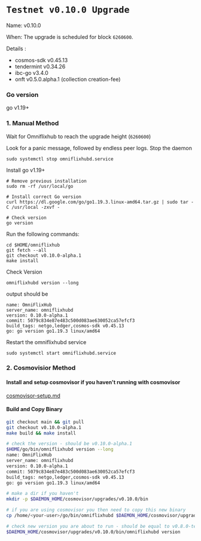 # `Testnet v0.10.0 Upgrade `

Name: v0.10.0

When: The upgrade is scheduled for block `6260600`.

Details : 
- cosmos-sdk v0.45.13
- tendermint v0.34.26
- ibc-go v3.4.0
- onft v0.5.0.alpha.1 (collection creation-fee)

### Go version

go v1.19+

### 1. Manual Method
Wait for Omniflixhub to reach the upgrade height (`6260600`)

Look for a panic message, followed by endless peer logs. Stop the daemon
```
sudo systemctl stop omniflixhubd.service
```

Install go v1.19+
```
# Remove previous installation
sudo rm -rf /usr/local/go

# Install correct Go version
curl https://dl.google.com/go/go1.19.3.linux-amd64.tar.gz | sudo tar -C /usr/local -zxvf -

# Check version
go version
```

Run the following commands:

```
cd $HOME/omniflixhub
git fetch --all
git checkout v0.10.0-alpha.1
make install
```
Check Version
```
omniflixhubd version --long
```
output should be
```
name: OmniFlixHub
server_name: omniflixhubd
version: 0.10.0-alpha.1
commit: 5079c834e87e483c500d083ae630052ca57efcf3
build_tags: netgo,ledger,cosmos-sdk v0.45.13
go: go version go1.19.3 linux/amd64
```
Restart the omniflixhubd service

```
sudo systemctl start omniflixhubd.service
```

### 2. Cosmovisior Method
#### Install and setup cosmovisor if you haven't running with cosmovisor

  [cosmovisor-setup.md](https://github.com/OmniFlix/docs/blob/main/guides/mainnet/omniflixhub-1/cosmovisor-setup.md)
   

#### Build and Copy Binary

```bash
git checkout main && git pull
git checkout v0.10.0-alpha.1
make build && make install

# check the version - should be v0.10.0-alpha.1
$HOME/go/bin/omniflixhubd version --long
name: OmniFlixHub
server_name: omniflixhubd
version: 0.10.0-alpha.1
commit: 5079c834e87e483c500d083ae630052ca57efcf3
build_tags: netgo,ledger,cosmos-sdk v0.45.13
go: go version go1.19.3 linux/amd64

# make a dir if you haven't
mkdir -p $DAEMON_HOME/cosmovisor/upgrades/v0.10.0/bin

# if you are using cosmovisor you then need to copy this new binary
cp /home/<your-user>/go/bin/omniflixhubd $DAEMON_HOME/cosmovisor/upgrades/v0.10.0/bin

# check new version you are about to run - should be equal to v0.8.0-testnet
$DAEMON_HOME/cosmovisor/upgrades/v0.10.0/bin/omniflixhubd version

```
